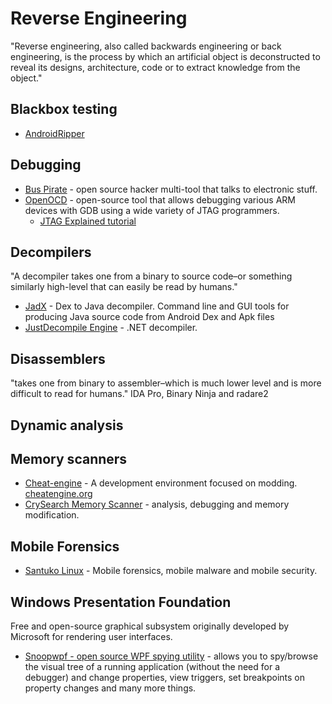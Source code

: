 # Reverse Engineering
"Reverse engineering, also called backwards engineering or back engineering, is the process by which an artificial object is deconstructed to reveal its designs, architecture, code or to extract knowledge from the object."

## Blackbox testing
- [AndroidRipper](https://github.com/reverse-unina/AndroidRipper)

## Debugging
- [Bus Pirate](https://github.com/BusPirate/Bus_Pirate) - open source hacker multi-tool that talks to electronic stuff.
- [OpenOCD](http://openocd.org/) - open-source tool that allows debugging various ARM devices with GDB using a wide variety of JTAG programmers.
  - [JTAG Explained tutorial](https://blog.senr.io/blog/jtag-explained)

## Decompilers
"A decompiler takes one from a binary to source code–or something similarly high-level that can easily be read by humans."
- [JadX](https://github.com/skylot/jadx) - Dex to Java decompiler. Command line and GUI tools for producing Java source code from Android Dex and Apk files
- [JustDecompile Engine](https://github.com/telerik/JustDecompileEngine) - .NET decompiler.

## Disassemblers
"takes one from binary to assembler–which is much lower level and is more difficult to read for humans."
 IDA Pro, Binary Ninja and radare2

## Dynamic analysis

## Memory scanners
- [Cheat-engine](https://github.com/cheat-engine/cheat-engine) - A development environment focused on modding. [cheatengine.org](https://cheatengine.org/)
- [CrySearch Memory Scanner](https://www.crysearch.nl/) -  analysis, debugging and memory modification.

## Mobile Forensics
- [Santuko Linux](https://santoku-linux.com) - Mobile forensics, mobile malware and mobile security.

## Windows Presentation Foundation
Free and open-source graphical subsystem originally developed by Microsoft for rendering user interfaces.
- [Snoopwpf - open source WPF spying utility](https://github.com/snoopwpf/snoopwpf) - allows you to spy/browse the visual tree of a running application (without the need for a debugger) and change properties, view triggers, set breakpoints on property changes and many more things.
